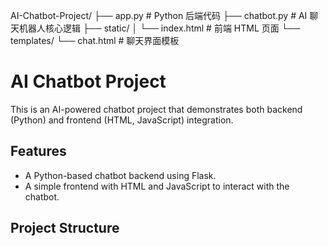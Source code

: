 AI-Chatbot-Project/
├── app.py               # Python 后端代码
├── chatbot.py           # AI 聊天机器人核心逻辑
├── static/
│   └── index.html       # 前端 HTML 页面
└── templates/
    └── chat.html        # 聊天界面模板


# AI Chatbot Project

This is an AI-powered chatbot project that demonstrates both backend (Python) and frontend (HTML, JavaScript) integration.

## Features
- A Python-based chatbot backend using Flask.
- A simple frontend with HTML and JavaScript to interact with the chatbot.

## Project Structure
